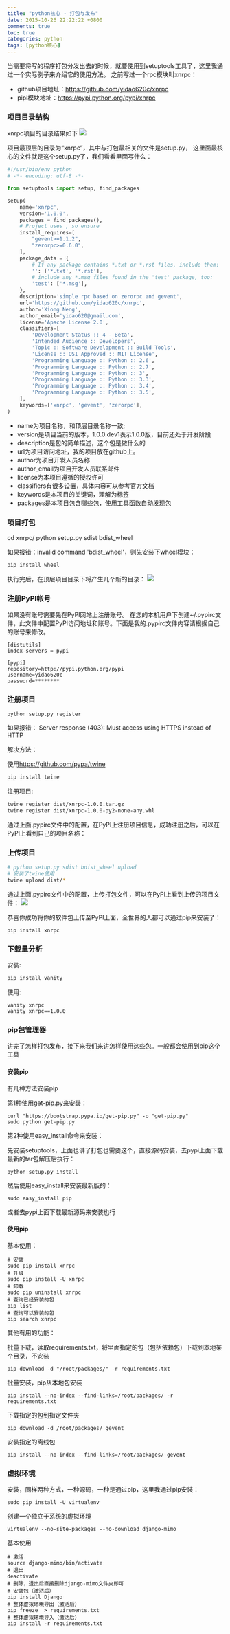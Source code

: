 ```yaml
---
title: "python核心 - 打包与发布"
date: 2015-10-26 22:22:22 +0800
comments: true
toc: true
categories: python
tags: [python核心]
---
```

当需要将写的程序打包分发出去的时候，就要使用到setuptools工具了，这里我通过一个实际例子来介绍它的使用方法。
之前写过一个rpc模块叫xnrpc：

* github项目地址：<https://github.com/yidao620c/xnrpc>
* pipi模块地址：<https://pypi.python.org/pypi/xnrpc>

### 项目目录结构
xnrpc项目的目录结果如下
![](http://yidaospace.qiniudn.com/pysetup001.png)

项目最顶层的目录为“xnrpc”，其中与打包最相关的文件是setup.py，
这里面最核心的文件就是这个setup.py了，我们看看里面写什么：<!--more-->
``` python
#!/usr/bin/env python
# -*- encoding: utf-8 -*-

from setuptools import setup, find_packages

setup(
    name='xnrpc',
    version='1.0.0',
    packages = find_packages(),
    # Project uses , so ensure
    install_requires=[
        "gevent>=1.1.2",
        "zerorpc>=0.6.0",
    ],
    package_data = {
        # If any package contains *.txt or *.rst files, include them:
        '': ['*.txt', '*.rst'],
        # include any *.msg files found in the 'test' package, too:
        'test': ['*.msg'],
    },
    description='simple rpc based on zerorpc and gevent',
    url='https://github.com/yidao620c/xnrpc',
    author='Xiong Neng',
    author_email='yidao620@gmail.com',
    license='Apache License 2.0',
    classifiers=[
        'Development Status :: 4 - Beta',
        'Intended Audience :: Developers',
        'Topic :: Software Development :: Build Tools',
        'License :: OSI Approved :: MIT License',
        'Programming Language :: Python :: 2.6',
        'Programming Language :: Python :: 2.7',
        'Programming Language :: Python :: 3',
        'Programming Language :: Python :: 3.3',
        'Programming Language :: Python :: 3.4',
        'Programming Language :: Python :: 3.5',
    ],
    keywords=['xnrpc', 'gevent', 'zerorpc'],
)

```

* name为项目名称，和顶层目录名称一致;
* version是项目当前的版本，1.0.0.dev1表示1.0.0版，目前还处于开发阶段
* description是包的简单描述，这个包是做什么的
* url为项目访问地址，我的项目放在github上。
* author为项目开发人员名称
* author_email为项目开发人员联系邮件
* license为本项目遵循的授权许可
* classifiers有很多设置，具体内容可以参考官方文档
* keywords是本项目的关键词，理解为标签
* packages是本项目包含哪些包，使用工具函数自动发现包

### 项目打包
cd xnrpc/
python setup.py sdist bdist_wheel

如果报错：invalid command 'bdist_wheel'，则先安装下wheel模块：
``` python
pip install wheel
```

执行完后，在顶层项目目录下将产生几个新的目录：
![](http://yidaospace.qiniudn.com/pysetup002.png)

### 注册PyPI帐号
如果没有账号需要先在PyPI网站上注册账号。
在您的本机用户下创建~/.pypirc文件，此文件中配置PyPI访问地址和账号。下面是我的.pypirc文件内容请根据自己的账号来修改。

```
[distutils]
index-servers = pypi

[pypi]
repository=http://pypi.python.org/pypi
username=yidao620c
password=********
```

### 注册项目
```
python setup.py register
```

如果报错：
Server response (403): Must access using HTTPS instead of HTTP

解决方法：

使用<https://github.com/pypa/twine>
```bash
pip install twine
```

注册项目:
``` bash
twine register dist/xnrpc-1.0.0.tar.gz
twine register dist/xnrpc-1.0.0-py2-none-any.whl
```

通过上面.pypirc文件中的配置，在PyPI上注册项目信息，成功注册之后，可以在PyPI上看到自己的项目名称：

### 上传项目
``` bash
# python setup.py sdist bdist_wheel upload
# 安装了twine使用
twine upload dist/*
```
通过上面.pypirc文件中的配置，上传打包文件，可以在PyPI上看到上传的项目文件：
![](http://yidaospace.qiniudn.com/pysetup003.png)

恭喜你成功将你的软件包上传至PyPI上面，全世界的人都可以通过pip来安装了：
```
pip install xnrpc
```

### 下载量分析
安装:
``` bash
pip install vanity
```

使用:
```
vanity xnrpc
vanity xnrpc==1.0.0
```

### pip包管理器
讲完了怎样打包发布，接下来我们来讲怎样使用这些包。一般都会使用到pip这个工具

#### 安装pip
有几种方法安装pip

第1种使用get-pip.py来安装：
```
curl "https://bootstrap.pypa.io/get-pip.py" -o "get-pip.py"
sudo python get-pip.py
```

第2种使用easy_install命令来安装：

先安装setuptools，上面也讲了打包也需要这个，直接源码安装，去pypi上面下载最新的tar包解压后执行：
```
python setup.py install
```
然后使用easy_install来安装最新版的：
```
sudo easy_install pip
```
或者去pypi上面下载最新源码来安装也行

#### 使用pip
基本使用：
```
# 安装
sudo pip install xnrpc
# 升级
sudo pip install -U xnrpc
# 卸载
sudo pip uninstall xnrpc
# 查询已经安装的包
pip list
# 查询可以安装的包
pip search xnrpc
```

其他有用的功能：

批量下载，读取requirements.txt，将里面指定的包（包括依赖包）下载到本地某个目录，不安装
```
pip download -d "/root/packages/" -r requirements.txt
```
批量安装，pip从本地包安装
```
pip install --no-index --find-links=/root/packages/ -r requirements.txt
```
下载指定的包到指定文件夹
```
pip download -d /root/packages/ gevent
```
安装指定的离线包
```
pip install --no-index --find-links=/root/packages/ gevent
```

### 虚拟环境
安装，同样两种方式，一种源码，一种是通过pip，这里我通过pip安装：
```
sudo pip install -U virtualenv
```
创建一个独立于系统的虚拟环境
```
virtualenv --no-site-packages --no-download django-mimo
```
基本使用
```
# 激活
source django-mimo/bin/activate
# 退出
deactivate
# 删除，退出后直接删除django-mimo文件夹即可
# 安装包（激活后）
pip install Django
# 整体虚拟环境导出（激活后）
pip freeze  > requirements.txt
# 整体虚拟环境导入（激活后）
pip install -r requirements.txt
```

